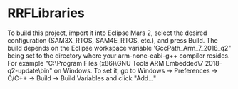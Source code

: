 # RRFLibraries

To build this project, import it into Eclipse Mars 2, select the desired configuration
(SAM3X_RTOS, SAM4E_RTOS, etc.), and press Build. The build depends on the Eclipse
workspace variable 'GccPath_Arm_7_2018_q2" being set to the directory where your
arm-none-eabi-g++ compiler resides. For example
"C:\Program Files (x86)\GNU Tools ARM Embedded\7 2018-q2-update\bin" on Windows.
To set it, go to Windows -> Preferences -> C/C++ -> Build -> Build Variables and click "Add..."

